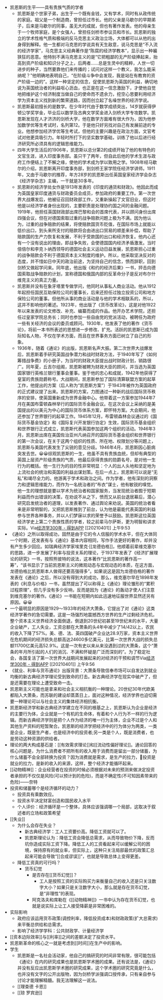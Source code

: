 - 凯恩斯的生平——具有贵族气质的学者
    - 凯恩斯是个世家子弟，出生于一个既有金钱，又有学术，同时有从政传统的家庭。祖父是一个制造商，曾担任过市长。他的父亲是马歇尔的早期弟子，后来是马歇尔的同事，虽无大的成就，但也有著作发表。他的母亲生于一个牧师家庭，是个女强人，曾担任剑桥市参议员和市长。凯恩斯的独立的学术性格气质和极端的反马克思主义政治立场，大体都可以从他的出身得到解释。他一生都对马克思的学说具有天生敌意，说马克思是“不入流的经济学家”，马克思主义经典著作是“陈腐的经济学教本”，显示出一种褊狭狂的恶意。他特别不满马克思主义的是“它把粗鄙的无产阶级捧起来，抬高到资产阶级和知识分子之上，后两者……总是生灵中的精粹，人世一切进步的种子，当然要靠他们来传播的；试问对这样一个教义，我怎么能采纳呢？”他明确地表明自己，“在阶级斗争中会发现，我是站在有教育的资产阶级一边的”。这样一种坚定的信念，促使凯恩斯为英国的利益，确切地说为英国统治者的利益呕心沥血，也正是在这一信念激励下，才使他自觉地把维护这个经济制度当做自己的使命而不遗余力，挖空心思要利用经济学为资本主义找到新的繁荣道路，因而创立起了名噪世界的经济学说。
    - 凯恩斯最初擅长的是数学。在少年时代由于数学成绩突出，14岁就获得伊顿公学奖学金，毕业后以数学及古典文学奖金进入剑桥大学专攻数学。凯恩斯发现在人才济济的剑桥大学，他在数学方面难有很大作为，因为他参加数学优等生考试时，名列第12。于是他只好另找对自己有发展前途的专业。他想参加经济学优等生考试，但他的主要兴趣是在政治方面，文官考试对他更具吸引力。年轻时所打下的坚实数学基础，训练了他以后进行经济研究所必须具有的逻辑思维能力。
    - 四年大学生活后的1906年，凯恩斯以总分第2的成绩开始了他的有特色的文官生涯，进入印度事务部。虽只干了两年，但自此后他的学术生涯与政府工作便结上了不解之缘，使他的学术成为学以致用之学。1908年经马歇尔的介绍，凯恩斯离开印度事务部，到剑桥王家学院任经济学讲师。1911年，又由于马歇尔的推荐，年方28岁的凯恩斯出任英国皇家经济学会杂志《经济学杂志》主编，一干就是30多年。
    - 凯恩斯的经济学处女作是1913年发表的《印度的通货和财政》。他因此而成为英国皇家印度通货与财政委员会成员，参加政府的重要工作。第一次世界大战爆发后，他被征召回财政部工作，又重新操起了文官旧业，但这时他是以经济学者身份出现的，主要职责是处理协约国之间的金融问题。1919年，他担任英国财政部出席巴黎和会的首席代表，并以顾问身份出席四强会议，但在对德国索取过重的战争赔款问题上极为不满。因为他认为，过重的战争赔款的结果，将使赔款国货币贬值，在国际市场上就能以低价出口，到头来所支付的赔款将会由进出口贸易的顺差来补偿，帮助了赔款国的生产力恢复和发展，不利于受款国的出口和经济恢复。他内心还有一个没有说出的理由，即战争失败，会使德国国内经济矛盾激发。当时倍倍尔和李克卜纳西领导的德国社会主义运动日益发展，凯恩斯担心过重的战争赔款会不利于德国资本主义制度的维护。所以，他采取坚决反对的态度，并不惜如日中天的政治前途，为坚持自己的信念，愤而辞职，回到剑桥又做起学问来。同年底，他出版《和约的经济后果》一书，抨击向德国索取战争赔款的计划，宣称德国和俄国内部的反革命分子是反对布尔什维克主义的真正力量。
    - 凯恩斯并没有在象牙塔里专做学问，他同时从事私人商业活动。他从1912年起担任国民互助保险公司的董事长，后来还担任过独立投资公司和地方保险公司的董事。但他所从事的商业活动是与他的学术相联系的，所以，这并不影响他的著述。1923年，他出版了《货币改革论》，这是对他1922年以来发表的论文修改、补充、编纂而成的作品。他开办艺术学院，还担任过皇家学院总务长；同时也参加一些自由党的党派活动，被聘任为政府一些有关经济的会议的委员或顾问。1930年，他发表了他的著作《货币论》，将前一本书所表述的思想进一步修改、扩充。活跃的凯恩斯已成为国际知名人物，不仅在学术方面，而且在世界事务方面已树立了自己的形象。
    - 1936年，随着《通论》的出版，凯恩斯名声大振。第二次世界大战爆发后，凯恩斯着手研究英国战争潜力和战时财政方法，于1940年写了《如何筹措战争费》的小册子，为当时的财政大臣提出战时财政计划，销路很广。同年夏，丘吉尔组阁，凯恩斯被聘为财政大臣的顾问，并当选为英国国家银行英格兰银行董事会董事。鉴于他的忠心和成就，1942年他获得了皇室的贵族勋爵称号。大战期间，凯恩斯参加了国际清算联盟方案的起草工作，他提出的方案（后人称为“凯恩斯方案”）于1943年被作为英国政府的正式建议提了出来。凯恩斯的方案，力图通过一种新的战后国际货币秩序的安排，使英国重新成为世界金融中心。他带着这一方案参加1944年7月在美国布雷顿森林举行的国际货币金融会议。在这次会议上采纳的是美国提出的以美元为中心的国际货币体系方案，即怀特方案。大会期间，他还参加了世界银行的起草工作。1945年12月，布雷顿森林会议通过的《国际货币基金协定》和《国际复兴开发银行协定》生效，国际货币基金组织和世界银行正式成立，凯恩斯代表英国参加这两个组织的活动。1946年3月，凯恩斯出席在美国佐治亚州凡纳召开的国际货币基金组织和世界银行的第一次会议，在关于这两个组织的性质、所在地、权限划分等问题上，凯恩斯与美国代表发生了尖锐的意见分歧。1946年4月，凯恩斯因心脏病突发去世。😀😀综观凯恩斯的一生，他虽不具有贵族血统，但却有典型的英国上层资产阶级贵族的气质，他最后获得贵族的勋爵名号，是对他一生行为的概括。他一生行为的目的性非常明显：个人的出人头地和坚定地为上流社会的统治和英国的利益出谋划策。在后一点上，凯恩斯可以说是“无私”和竭尽全力的。他游离于学术和政治之间。作为学者，他有深刻的洞察力和逻辑思维能力，而作为一名统治者的“布衣”谋士，他有敏锐的嗅觉。他一生的理想就是要以学术为统治者和国家服务，当发现统治者囿于短期利益而作出错误的决策，在劝说不从之下，愤而又从前台退居幕后，潜心研究启发统治者的道理，以发表著作、通过舆论来劝说。英国的统治者看来是非常明智的，又把凯恩斯推到了前台，认为他是最能代表英国的利益参与世界各种事务，并以人们梦寐以求的荣誉予以鼓励。凯恩斯这位英国经济学史上第二个贵族性质的学者，较之前辈马尔萨斯，更为明智和讲求实际。Via[经济学300年 - 得到APP](https://www.dedao.cn/reader?id=PZykJDGjQ7AOLNa642rbP8dkEgemKDwdRAWXoVRjpBxl95MJzqvYGynZ18MEl5Bo) [[20210401]] 上午9:53
- 《通论》之所以取得成功，固然是由于它的令人信服的学术水平，但在大体同一个时期，还发表有与《通论》基本内容相同，写作手法更好的著作，却并没有产生多少回应。如瑞典经济学家埃里克·[[龙德伯格]]，他顺着前辈维克塞尔的思路，进一步发展了利率与投资关系的理论，于1937年发表了《经济扩展理论的研究》一书，按照熊彼特的说法，这本著作“比凯恩斯的著作高一筹”，“该书显示了当前凯恩斯主义的微观动态与宏观动态的本质，在这方面，龙德伯格比凯恩斯本人做得还要高强得多”。如果说这是因为龙德伯格的著作发表在《通论》之后，所以没有得到大的成功，那么，维克塞尔早在1898年发表的《利息与价格》一书，虽然提出了可以称得上《通论》理论雏形的“累积过程原理”，但几乎没有多少反响，反而是因为《通论》的轰动才使人们注意到维克塞尔的著作。《通论》一书能在短期内如此迅速地征服世界显然还另有原因。😀😀 
- 一个最明显的原因是1929～1933年的经济大萧条，它提出了对《通论》这类经济学著作的急切需要。这是一场强烈地震撼西方世界的生产过剩经济危机，整个资本主义世界经济全面倒退，倒退到20世纪初甚至19世纪末的水平，大量企业破产，工人失业，工资总额在大萧条的头4年中减少了14/42以上，农民的收入下降了57%。美、德、法、英四国破产企业达28.9万家，资本主义世界在危机期间的经济损失总额高达24600多亿美元，比第一次世界大战的损失总额11700亿美元高52.9%。这是一次有史以来从来没遇到过的大萧条，这个“萧条的年月所引起的人们的消沉、不满和怀疑是广泛而深刻的”。为了稳定社会，各国复活了第一次世界大战期间发展起来的对经济的干预和调节Via[经济学300年 - 得到APP](https://www.dedao.cn/reader?id=PZykJDGjQ7AOLNa642rbP8dkEgemKDwdRAWXoVRjpBxl95MJzqvYGynZ18MEl5Bo) [[20210401]] 上午9:56
- 《就业、利率与货币通论》出版背景：大萧条导致信奉市场可以自发达到就业均衡的新古典经济学理论受到致命的打击。新古典经济学在现实中破产了，但是还需要在理论上遭受致命一击。
- 凯恩斯主义可能也是拿来和社会主义相抗衡的一种理论。20世纪30年代欧美都陷入大萧条，而苏联的建设却蒸蒸日上，面对这种情况，经济学界也迫切需要一种理论可以与社会主义的集体经济相抗衡。
- 凯恩斯经济学和新古典经济学建立在不同的根基之上，凯恩斯认为企业是经济的主要行为体，企业就是一个有机的生命体，有着和个人行为不一样的行为逻辑。而新古典经济学则是把个人作为经济的唯一行为主体，企业不过是个人和其他生产资料的短暂聚合。凯恩斯的经济学把经济中的行为体分为两类，一类是企业，既是生产者，也是经济中的投资者;另一类是个人，既是消费者，也是劳动这种资源的供给者。
- 理论的两大构成基石是：[[有效需求理论]]和[[流动性偏好理论]]。通论回答的核心问题是，为什么消费者不把所有的收入用于消费而是留出一部分储蓄，为什么储蓄不会全部转换为投资？因为消费就是需求，是生产的拉力，投资是就业的拉力，是新的收入的来源，这样，整个经济才能循环起来。
-  [[动物精神]]：企业经营者在投资的时候必须根据对未来的预测来做决定投资者承担的不仅仅是风险(可以预计到的危险)，而是不确定性(不可知因素带来的危险)——奈特
- 投资和储蓄哪个是经济循环的动力？
    - 投资具有乘数效应。
    - 投资水平决定财富创造和国民收入水平
    - 个人评价：经济循环是一个整体，具体应该强调哪一个局部，这取决于叙述者的立场和政策希望
- [[失业]]
    - 为什么会存在失业？
        - 新古典经济学：工人工资要价高。降低工资就可以了。
        - 凯恩斯理论认为：降低工资会降低总需求，从而导致物价下降，反而坑你造成实际工资下降。降低工人的工资看起来可以缓解公司的困境，保持原有的就业率，但实际上，这种只关注局部最优的政策汇总起来可能会导致“[[合成谬误]]”，也就是导致总体上变得更差。
    - 降低工资真的可行吗？
        - 货币幻觉
            - 是否存在[[货币幻觉]]？
                - 工人是按照工资的实际购买力来衡量自己的收入还是只关注数字大小？如果只是关注数字大小，那么就是存在货币幻觉，是“非理性”的表现。
            -  阿克洛夫和席勒在《[[动物精神]]》一书中认为存在货币幻觉，也就是说实际上让工人接受降薪是非常困难的。
-  实际影响
    - 政府应该运用货币政策(调控利率，降低投资成本)和财政政策(扩大总需求)来平衡总供给和总需求。
    - 影响了经济学学科：公共财政学、计量经济学
- [[资本边际效率]]与[[利率]]之间的差额决定了投资水平。
- 凯恩斯革命的核心之一就是考虑到[[时间]]在生产中的影响。
- 学生
    - 凯恩斯是一名社会活动家，他自己的搞研究的时间非常有限，很可能包括《通论》在内的研究成果也是凯恩斯学术圈的成果。还有说法是，《通论》并没有反应出凯恩斯学术圈的研究成果，这个学术圈的研究究竟是什么，也并没有文字的公开出版物，因为剑桥学派强调口授传承，只有亲自参与讨论才能理解精髓。我无法理解这一说法。
    - [[理查德 卡恩]]
    - [[琼 罗宾逊]]
